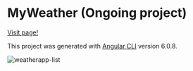 # MyWeather (Ongoing project)

[Visit page!](https://yifeidesu.github.io/myweather/)

This project was generated with [Angular CLI](https://github.com/angular/angular-cli) version 6.0.8.

![weatherapp-list](https://user-images.githubusercontent.com/23082500/42075055-12b4c8b4-7b3d-11e8-8f4e-6d95ab2cb7ba.png)
